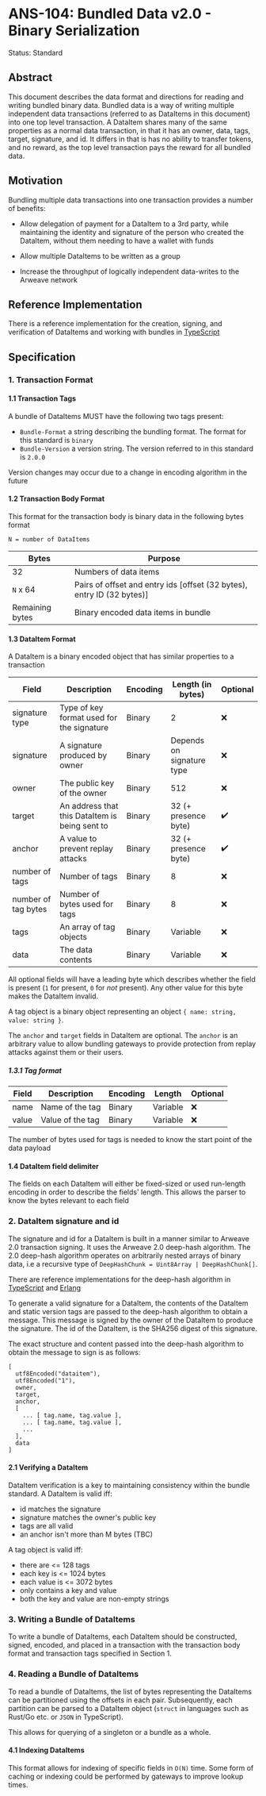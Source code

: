 # ANS-104: Bundled Data v2.0 - Binary Serialization

Status: Standard

## Abstract

This document describes the data format and directions for reading and writing bundled binary data. Bundled data is a
way of writing multiple independent data transactions (referred to as DataItems in this document) into one top level
transaction. A DataItem shares many of the same properties as a normal data transaction, in that it has an owner, data,
tags, target, signature, and id. It differs in that is has no ability to transfer tokens, and no reward, as the top
level transaction pays the reward for all bundled data.

## Motivation

Bundling multiple data transactions into one transaction provides a number of benefits:

- Allow delegation of payment for a DataItem to a 3rd party, while maintaining the identity and signature of the person
  who created the DataItem, without them needing to have a wallet with funds

- Allow multiple DataItems to be written as a group

- Increase the throughput of logically independent data-writes to the Arweave network

## Reference Implementation

There is a reference implementation for the creation, signing, and verification of DataItems and working with bundles
in [TypeScript](https://github.com/ArweaveTeam/arweave-data)

## Specification

### 1. Transaction Format

#### 1.1 Transaction Tags

A bundle of DataItems MUST have the following two tags present:

- `Bundle-Format` a string describing the bundling format. The format for this standard is `binary`
- `Bundle-Version` a version string. The version referred to in this standard is `2.0.0`

Version changes may occur due to a change in encoding algorithm in the future

#### 1.2 Transaction Body Format

This format for the transaction body is binary data in the following bytes format

`N = number of DataItems`

| Bytes                              | Purpose                                       |
|---                                 |---                                            |
|32                                  |Numbers of data items                          |
|`N` x 64                            |Pairs of offset and entry ids [offset (32 bytes), entry ID (32 bytes)]|
|Remaining bytes                     |Binary encoded data items in bundle            |

#### 1.3 DataItem Format

A DataItem is a binary encoded object that has similar properties to a transaction

|Field     |Description                                     | Encoding        |Length (in bytes)| Optional |
|---       |---                                             |---              |---| --- |
|signature type|Type of key format used for the signature|Binary|2| :x:|
|signature |A signature produced by owner                   | Binary            |Depends on signature type|  :x: |
|owner     |The public key of the owner                     | Binary            |512| :x: |
|target    |An address that this DataItem is being sent to  | Binary            |32 (+ presence byte)| :heavy_check_mark: |
|anchor    |A value to prevent replay attacks               | Binary            |32 (+ presence byte)|:heavy_check_mark: |
|number of tags      |Number of tags                         | Binary      |8|:x: |
|number of tag bytes      |Number of bytes used for tags                         | Binary      |8|:x: |
|tags      |An array of tag objects                         | Binary      |Variable|:x: |
|data      |The data contents                               | Binary            |Variable|      :x: |            

All optional fields will have a leading byte which describes whether the field is present (`1` for present, `0` for *not* present). Any other value for this byte makes the DataItem invalid.

A tag object is a binary object representing an object `{ name: string, value: string }`.

The `anchor` and `target` fields in DataItem are optional. The `anchor` is an arbitrary value to allow bundling gateways
to provide protection from replay attacks against them or their users.

##### 1.3.1 Tag format

|Field     |Description               | Encoding        |Length  | Optional |
|---       |---                       |---              |---     |---
|name      |Name of the tag           | Binary          |Variable| :x:      |
|value     |Value of the tag          | Binary          |Variable| :x:      |

The number of bytes used for tags is needed to know the start point of the data payload

#### 1.4 DataItem field delimiter

The fields on each DataItem will either be fixed-sized or used run-length encoding in order to describe the fields'
length. This allows the parser to know the bytes relevant to each field

### 2. DataItem signature and id

The signature and id for a DataItem is built in a manner similar to Arweave 2.0 transaction signing. It uses the Arweave
2.0 deep-hash algorithm. The 2.0 deep-hash algorithm operates on arbitrarily nested arrays of binary data, i.e a
recursive type of `DeepHashChunk = Uint8Array | DeepHashChunk[]`.

There are reference implementations for the deep-hash algorithm
in [TypeScript](https://github.com/ArweaveTeam/arweave-js/blob/b1c4b2e378a1eb7dc1fbfaeee41492eb908a60c6/src/common/lib/deepHash.ts)
and [Erlang](https://github.com/ArweaveTeam/arweave/blob/b316173cd42a53a59036241f8e164b615db9b40d/apps/arweave/src/ar_deep_hash.erl)

To generate a valid signature for a DataItem, the contents of the DataItem and static version tags are passed to the
deep-hash algorithm to obtain a message. This message is signed by the owner of the DataItem to produce the signature.
The id of the DataItem, is the SHA256 digest of this signature.

The exact structure and content passed into the deep-hash algorithm to obtain the message to sign is as follows:

```
[
  utf8Encoded("dataitem"),
  utf8Encoded("1"),
  owner,
  target,
  anchor,
  [
    ... [ tag.name, tag.value ],
    ... [ tag.name, tag.value ],
    ...
  ],
  data
]
```

#### 2.1 Verifying a DataItem

DataItem verification is a key to maintaining consistency within the bundle standard. A DataItem is valid iff:

- id matches the signature
- signature matches the owner's public key
- tags are all valid
- an anchor isn't more than M bytes (TBC)

A tag object is valid iff:

- there are <= 128 tags
- each key is <= 1024 bytes
- each value is <= 3072 bytes
- only contains a key and value
- both the key and value are non-empty strings

### 3. Writing a Bundle of DataItems

To write a bundle of DataItems, each DataItem should be constructed, signed, encoded, and placed in a transaction with
the transaction body format and transaction tags specified in Section 1.

### 4. Reading a Bundle of DataItems

To read a bundle of DataItems, the list of bytes representing the DataItems can be partitioned using the offsets in each
pair. Subsequently, each partition can be parsed to a DataItem object (`struct` in languages such as Rust/Go etc.
or `JSON` in TypeScript).

This allows for querying of a singleton or a bundle as a whole.

#### 4.1 Indexing DataItems

This format allows for indexing of specific fields in `O(N)` time. Some form of caching or indexing could be performed
by gateways to improve lookup times.

